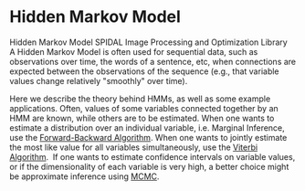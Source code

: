 # Hidden Markov Model  
Hidden Markov Model
SPIDAL Image Processing and Optimization Library  
A Hidden Markov Model is often used for sequential data, such as observations over time, the words of a sentence, etc, when connections are expected between the observations of the sequence (e.g., that variable values change relatively "smoothly" over time). 

Here we describe the theory behind HMMs, as well as some example applications. Often, values of some variables connected together by an HMM are known, while others are to be estimated. When one wants to estimate a distribution over an individual variable, i.e. Marginal Inference, use the [Forward-Backward Algorithm](https://github.com/hpcanalytics/Hidden-Markov-Model/tree/master/algorithm.forward-backward). When one wants to jointly estimate the most like value for all variables simultaneously, use the [Viterbi Algorithm](https://github.com/hpcanalytics/Hidden-Markov-Model/tree/master/algorithm.viterbi).  If one wants to estimate confidence intervals on variable values, or if the dimensionality of each variable is very high, a better choice might be approximate inference using [MCMC](https://github.com/hpcanalytics/Hidden-Markov-Model/tree/master/algorithm.mcmc).

